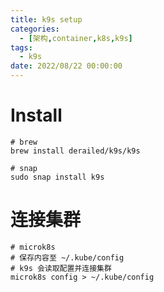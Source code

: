 ```yaml
---
title: k9s setup
categories: 
  - [架构,container,k8s,k9s]
tags:
  - k9s
date: 2022/08/22 00:00:00
---
```


# Install

```shell
# brew
brew install derailed/k9s/k9s

# snap
sudo snap install k9s
```

# 连接集群

```shell
# microk8s
# 保存内容至 ~/.kube/config 
# k9s 会读取配置并连接集群
microk8s config > ~/.kube/config 
```

